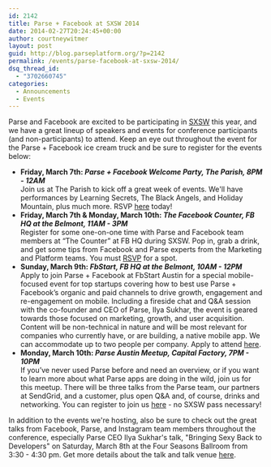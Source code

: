 ```yaml
---
id: 2142
title: Parse + Facebook at SXSW 2014
date: 2014-02-27T20:24:45+00:00
author: courtneywitmer
layout: post
guid: http://blog.parseplatform.org/?p=2142
permalink: /events/parse-facebook-at-sxsw-2014/
dsq_thread_id:
  - "3702660745"
categories:
  - Announcements
  - Events
---
```

<p style="text-align: left;">
  Parse and Facebook are excited to be participating in <a href="http://sxsw.com/" target="_blank">SXSW</a> this year, and we have a great lineup of speakers and events for conference participants (and non-participants) to attend. Keep an eye out throughout the event for the Parse + Facebook ice cream truck and be sure to register for the events below:
</p>

<ul class="standard-list">
  <li>
    <strong>Friday, March 7th: <em>Parse + Facebook Welcome Party, The Parish, 8PM - 12AM</em></strong><br /> Join us at The Parish to kick off a great week of events. We'll have performances by Learning Secrets, The Black Angels, and Holiday Mountain, plus much more. RSVP <a href="http://parsefbwelcomeparty.splashthat.com/" target="_blank">here</a> today!
  </li>
  <li>
    <strong>Friday, March 7th & Monday, March 10th: <em>The Facebook Counter, FB HQ at the Belmont, 11AM - 3PM</em></strong><br /> Register for some one-on-one time with Parse and Facebook team members at “The Counter” at FB HQ during SXSW. Pop in, grab a drink, and get some tips from Facebook and Parse experts from the Marketing and Platform teams. You must <a href="https://www.facebook.com/business/a/the-counter-at-sxsw" target="_blank">RSVP</a> for a spot.
  </li>
  <li>
    <strong>Sunday, March 9th: <em>FbStart, FB HQ at the Belmont, 10AM - 12PM</em></strong><br /> Apply to join Parse + Facebook at FbStart Austin for a special mobile-focused event for top startups covering how to best use Parse + Facebook’s organic and paid channels to drive growth, engagement and re-engagement on mobile. Including a fireside chat and Q&A session with the co-founder and CEO of Parse, Ilya Sukhar, the event is geared towards those focused on marketing, growth, and user acquisition. Content will be non-technical in nature and will be most relevant for companies who currently have, or are building, a native mobile app. We can accommodate up to two people per company. Apply to attend <a href="http://fbstartatx.splashthat.com/" target="_blank">here</a>.
  </li>
  <li>
    <strong>Monday, March 10th: <em>Parse Austin Meetup, Capital Factory, 7PM - 10PM</em></strong><br /> If you’ve never used Parse before and need an overview, or if you want to learn more about what Parse apps are doing in the wild, join us for this meetup. There will be three talks from the Parse team, our partners at SendGrid, and a customer, plus open Q&A and, of course, drinks and networking. You can register to join us <a href="http://parseaustinmeetup.splashthat.com/" target="_blank">here</a> - no SXSW pass necessary!
  </li>
</ul>

In addition to the events we're hosting, also be sure to check out the great talks from Facebook, Parse, and Instagram team members throughout the conference, especially Parse CEO Ilya Sukhar's talk, "Bringing Sexy Back to Developers" on Saturday, March 8th at the Four Seasons Ballroom from 3:30 - 4:30 pm. Get more details about the talk and talk venue <a href="http://schedule.sxsw.com/2014/events/event_IAP24664" target="_blank">here</a>.